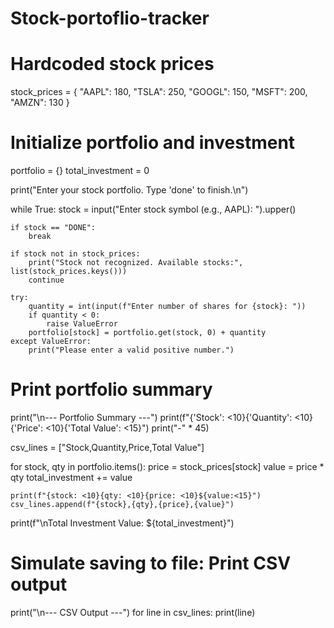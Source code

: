 # Stock-portoflio-tracker
# Hardcoded stock prices
stock_prices = {
    "AAPL": 180,
    "TSLA": 250,
    "GOOGL": 150,
    "MSFT": 200,
    "AMZN": 130
}

# Initialize portfolio and investment
portfolio = {}
total_investment = 0

print("Enter your stock portfolio. Type 'done' to finish.\n")

while True:
    stock = input("Enter stock symbol (e.g., AAPL): ").upper()

    if stock == "DONE":
        break

    if stock not in stock_prices:
        print("Stock not recognized. Available stocks:", list(stock_prices.keys()))
        continue

    try:
        quantity = int(input(f"Enter number of shares for {stock}: "))
        if quantity < 0:
            raise ValueError
        portfolio[stock] = portfolio.get(stock, 0) + quantity
    except ValueError:
        print("Please enter a valid positive number.")

# Print portfolio summary
print("\n--- Portfolio Summary ---")
print(f"{'Stock': <10}{'Quantity': <10}{'Price': <10}{'Total Value': <15}")
print("-" * 45)

csv_lines = ["Stock,Quantity,Price,Total Value"]

for stock, qty in portfolio.items():
    price = stock_prices[stock]
    value = price * qty
    total_investment += value

    print(f"{stock: <10}{qty: <10}{price: <10}${value:<15}")
    csv_lines.append(f"{stock},{qty},{price},{value}")

print(f"\nTotal Investment Value: ${total_investment}")

# Simulate saving to file: Print CSV output
print("\n--- CSV Output ---")
for line in csv_lines:
    print(line)
